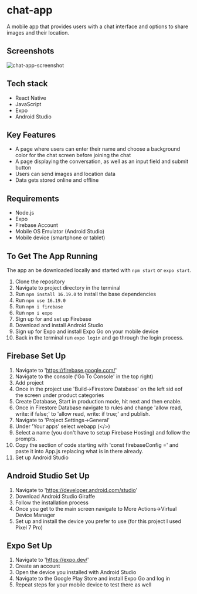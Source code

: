 # chat-app

A mobile app that provides users with a chat interface and options to share images and their location. 

## Screenshots
![chat-app-screenshot](https://github.com/Alicja-in-Wonderland/chat-app/assets/129612148/1adff643-c5c3-4baa-8173-bfe4c56d5e80)

## Tech stack
- React Native
- JavaScript
- Expo
- Android Studio

## Key Features
- A page where users can enter their name and choose a background color for the chat screen before joining the chat
- A page displaying the conversation, as well as an input field and submit button
- Users can send images and location data
- Data gets stored online and offline

## Requirements
- Node.js
- Expo
- Firebase Account
- Mobile OS Emulator (Android Studio)
- Mobile device (smartphone or tablet)

## To Get The App Running
The app an be downloaded locally and started with `npm start` or `expo start`.

1. Clone the repository
2. Navigate to project directory in the terminal
3. Run `npm install 16.19.0` to install the base dependencies
4. Run `npm use 16.19.0`
5. Run `npm i firebase`
6. Run `npm i expo`
7. Sign up for and set up Firebase
8. Download and install Android Studio
9. Sign up for Expo and install Expo Go on your mobile device
10. Back in the terminal run `expo login` and go through the login process.

## Firebase Set Up
1. Navigate to 'https://firebase.google.com/'
2. Navigate to the console ('Go To Console' in the top right)
3. Add project
4. Once in the project use 'Build->Firestore Database' on the left sid eof the screen under product categories
5. Create Database, Start in production mode, hit next and then enable.
6. Once in Firestore Database navigate to rules and change 'allow read, write: if false;' to 'allow read, write: if true;' and publish.
7. Navigate to 'Project Settings->General'
8. Under 'Your apps' select webapp (</>)
9. Select a name (you don't have to setup Firebase Hosting) and follow the prompts.
10. Copy the section of code starting with 'const firebaseConfig =' and paste it into App.js replacing what is in there already.
11. Set up Android Studio

## Android Studio Set Up
1. Navigate to 'https://developer.android.com/studio'
2. Download Android Studio Giraffe
3. Follow the installation process
4. Once you get to the main screen navigate to More Actions->Virtual Device Manager
5. Set up and install the device you prefer to use (for this project I used Pixel 7 Pro)

## Expo Set Up
1. Navigate to 'https://expo.dev/'
2. Create an account
3. Open the device you installed with Android Studio
4. Navigate to the Google Play Store and install Expo Go and log in
5. Repeat steps for your mobile device to test there as well
